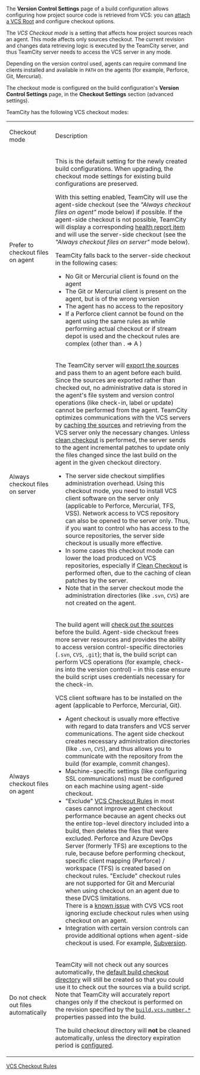 [//]: # (title: VCS Checkout Mode)
[//]: # (auxiliary-id: VCS Checkout Mode)
The __Version Control Settings__ page of a build configuration allows configuring how project source code is retrieved from VCS: you can [attach a VCS Root](configuring-vcs-settings.md#Configuring+Checkout+Options+for+Build+Configuration) and configure checkout options.

The _VCS Checkout mode_ is a setting that affects how project sources reach an agent. This mode affects only sources checkout. The current revision and changes data retrieving logic is executed by the TeamCity server, and thus TeamCity server needs to access the VCS server in any mode.

Depending on the version control used, agents can require command line clients installed and available in `PATH` on the agents (for example, Perforce, Git, Mercurial).

The checkout mode is configured on the build configuration's __Version Control Settings__ page, in the __Checkout Settings__ section (advanced settings).

TeamCity has the following VCS checkout modes:

<table><tr>

<td>

Checkout mode


</td>

<td>

Description


</td></tr><tr>

<td>

<anchor name="prefer-agent-checkout"/>

Prefer to checkout files on agent

</td>

<td>

This is the default setting for the newly created build configurations. When upgrading, the checkout mode settings for existing build configurations are preserved.

With this setting enabled, TeamCity will use the agent-side checkout (see the _"Always checkout files on agent"_ mode below) if possible. If the agent-side checkout is not possible, TeamCity will display a corresponding [health report item](server-health.md) and will use the server-side checkout (see the _"Always checkout files on server"_ mode below).

TeamCity falls back to the server-side checkout in the following cases:

* No Git or Mercurial client is found on the agent
* The Git or Mercurial client is present on the agent, but is of the wrong version
* The agent has no access to the repository
* If a Perforce client cannot be found on the agent using the same rules as while performing actual checkout or if stream depot is used and the checkout rules are complex (other than . =&gt; A )


</td></tr><tr>

<td>

<anchor name="server-checkout"/>

Always checkout files on server


</td>

<td>

The TeamCity server will [export the sources](build-checkout-directory.md) and pass them to an agent before each build. Since the sources are exported rather than checked out, no administrative data is stored in the agent's file system and version control operations (like check-in, label or update) cannot be performed from the agent. TeamCity optimizes communications with the VCS servers by [caching the sources](clean-checkout.md#Enforcing+Clean+Checkout) and retrieving from the VCS server only the necessary changes. Unless [clean checkout](clean-checkout.md) is performed, the server sends to the agent incremental patches to update only the files changed since the last build on the agent in the given checkout directory.

<note>

* The server side checkout simplifies administration overhead. Using this checkout mode, you need to install VCS client software on the server only (applicable to Perforce, Mercurial, TFS, VSS). Network access to VCS repository can also be opened to the server only. Thus, if you want to control who has access to the source repositories, the server side checkout is usually more effective.
* In some cases this checkout mode can lower the load produced on VCS repositories, especially if [Clean Checkout](clean-checkout.md) is performed often, due to the caching of clean patches by the server.
* Note that in the server checkout mode the administration directories (like `.svn`, `CVS`) are not created on the agent.
</note>


</td></tr><tr>

<td>

<anchor name="agent-checkout"/>

 Always checkout files on agent


</td>

<td>

The build agent will [check out the sources](build-checkout-directory.md) before the build. Agent-side checkout frees more server resources and provides the ability to access version control-specific directories (`.svn`, `CVS`, `.git`); that is, the build script can perform VCS operations (for example, check-ins into the version control) – in this case ensure the build script uses credentials necessary for the check-in.

VCS client software has to be installed on the agent (applicable to Perforce, Mercurial, Git).

<note>

* Agent checkout is usually more effective with regard to data transfers and VCS server communications. The agent side checkout creates necessary administration directories (like `.svn`, `CVS`), and thus allows you to communicate with the repository from the build (for example, commit changes).
* Machine-specific settings (like configuring SSL communications) must be configured on each machine using agent-side checkout.
* "Exclude" [VCS Checkout Rules](vcs-checkout-rules.md) in most cases cannot improve agent checkout performance because an agent checks out the entire top-level directory included into a build, then deletes the files that were excluded. Perforce and Azure DevOps Server (formerly TFS) are exceptions to the rule, because before performing checkout, specific client mapping (Perforce) / workspace (TFS) is created based on checkout rules. "Exclude" checkout rules are not supported for Git and Mercurial when using checkout on an agent due to these DVCS limitations.    
There is a [known issue](https://youtrack.jetbrains.com/issue/TW-43648) with CVS VCS root ignoring exclude checkout rules when using checkout on an agent.
* Integration with certain version controls can provide additional options when agent-side checkout is used. For example, [Subversion](subversion.md#Checkout+on+agent+settings).

</note>


</td></tr><tr>

<td>

<anchor name="do-not-checkout-files-automatically"/>

Do not check out files automatically


</td>

<td>

TeamCity will not check out any sources automatically, the [default build checkout directory](build-checkout-directory.md#Custom+checkout+directory) will still be created so that you could use it to check out the sources via a build script. Note that TeamCity will accurately report changes only if the checkout is performed on the revision specified by the [`build.vcs.number.*`](predefined-build-parameters.md#Server+Build+Properties) properties passed into the build.

The build checkout directory will __not__ be cleaned automatically, unless the directory expiration period is [configured](build-checkout-directory.md#Automatic+Checkout+Directory+Cleaning).


</td></tr></table>

<seealso>
        <category ref="admin-guide">
            <a href="vcs-checkout-rules.md">VCS Checkout Rules</a>
        </category>
</seealso>